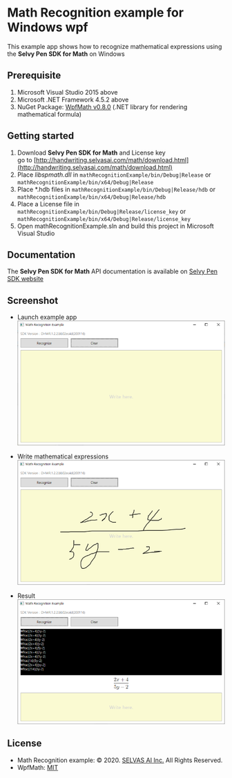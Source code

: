 # Math Recognition example for Windows wpf
This example app shows how to recognize mathematical expressions using the **Selvy Pen SDK for Math** on Windows

## Prerequisite
1. Microsoft Visual Studio 2015 above
1. Microsoft .NET Framework 4.5.2 above
1. NuGet Package: [WpfMath v0.8.0](https://www.nuget.org/packages/WpfMath/0.8.0) (.NET library for rendering mathematical formula)

## Getting started
1. Download **Selvy Pen SDK for Math** and License key  
   go to [http://handwriting.selvasai.com/math/download.html](http://handwriting.selvasai.com/math/download.html)
1. Place *libspmath.dll* in `mathRecognitionExample/bin/Debug|Release` or `mathRecognitionExample/bin/x64/Debug|Release` 
1. Place *.hdb files in `mathRecognitionExample/bin/Debug|Release/hdb` or `mathRecognitionExample/bin/x64/Debug|Release/hdb`
1. Place a License file in `mathRecognitionExample/bin/Debug|Release/license_key` or `mathRecognitionExample/bin/x64/Debug|Release/license_key`
1. Open mathRecognitionExample.sln and build this project in Microsoft Visual Studio

## Documentation
The **Selvy Pen SDK for Math** API documentation is available on [Selvy Pen SDK website](http://handwriting.selvasai.com/math)

## Screenshot
* Launch example app  
![](/screenshot-1.png)

* Write mathematical expressions 
![](/screenshot-2.png)

* Result  
![](/screenshot-3.png)

## License
- Math Recognition example: © 2020. [SELVAS AI Inc.](http://www.selvasai.com) All Rights Reserved.
- WpfMath: [MIT](https://licenses.nuget.org/MIT)
